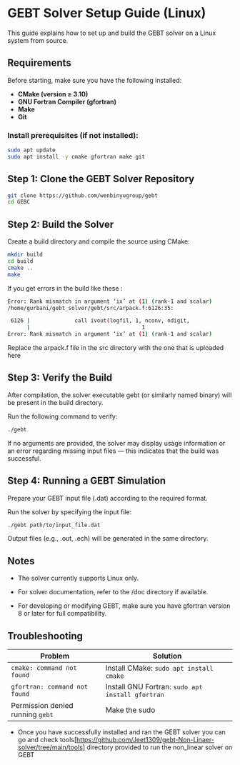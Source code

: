 # GEBT Solver Setup Guide (Linux)

This guide explains how to set up and build the GEBT solver on a Linux system from source.

## Requirements

Before starting, make sure you have the following installed:

- **CMake (version ≥ 3.10)**
- **GNU Fortran Compiler (gfortran)**
- **Make**
- **Git**

### Install prerequisites (if not installed):

```bash
sudo apt update
sudo apt install -y cmake gfortran make git
```
## Step 1: Clone the GEBT Solver Repository
```bash
git clone https://github.com/wenbinyugroup/gebt
cd GEBC
```
## Step 2: Build the Solver
Create a build directory and compile the source using CMake:
```bash
mkdir build
cd build
cmake ..
make

```
If you get errors in the build like these :
```bash
Error: Rank mismatch in argument ‘ix’ at (1) (rank-1 and scalar)
/home/gurbani/gebt_solver/gebt/src/arpack.f:6126:35:

 6126 |              call ivout(logfil, 1, nconv, ndigit,
      |                                   1
Error: Rank mismatch in argument ‘ix’ at (1) (rank-1 and scalar)
```
Replace the arpack.f file in the src directory with the one that is uploaded here
## Step 3: Verify the Build

After compilation, the solver executable gebt (or similarly named binary) will be present in the build directory.

Run the following command to verify:
```bash
./gebt
```
If no arguments are provided, the solver may display usage information or an error regarding missing input files — this indicates that the build was successful.

## Step 4: Running a GEBT Simulation
Prepare your GEBT input file (.dat) according to the required format.

Run the solver by specifying the input file:
```bash
./gebt path/to/input_file.dat
```
Output files (e.g., .out, .ech) will be generated in the same directory.

## Notes
- The solver currently supports Linux only.

- For solver documentation, refer to the /doc directory if available.

- For developing or modifying GEBT, make sure you have gfortran version 8 or later for full compatibility.

  
## Troubleshooting

| Problem                                | Solution                                                                           |
|----------------------------------------|-----------------------------------------------------------------------------------|
| `cmake: command not found`              | Install CMake: `sudo apt install cmake`                                           |
| `gfortran: command not found`           | Install GNU Fortran: `sudo apt install gfortran`                                  |
| Permission denied running `gebt`        | Make the sudo                         |

- Once you have successfully installed and ran the GEBT solver you can go and check tools[https://github.com/Jeet1309/gebt-Non-Linaer-solver/tree/main/tools] directory provided to run the non_linear solver on GEBT 
